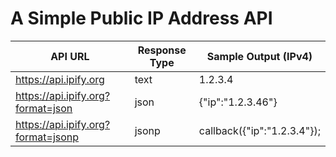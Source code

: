 # A Simple Public IP Address API

| API URL |	Response Type | Sample Output (IPv4) |
|---|---|---|
| https://api.ipify.org | text | 1.2.3.4 |
| https://api.ipify.org?format=json | json | {"ip":"1.2.3.46"} |
| https://api.ipify.org?format=jsonp | jsonp | callback({"ip":"1.2.3.4"}); |

